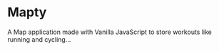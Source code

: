 # Mapty

A Map application made with Vanilla JavaScript to store workouts like running and cycling...
